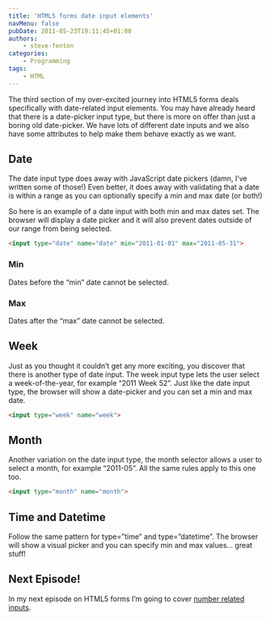 ```yaml
---
title: 'HTML5 forms date input elements'
navMenu: false
pubDate: 2011-05-23T19:11:45+01:00
authors:
    - steve-fenton
categories:
    - Programming
tags:
    - HTML
---
```


The third section of my over-excited journey into HTML5 forms deals specifically with date-related input elements. You may have already heard that there is a date-picker input type, but there is more on offer than just a boring old date-picker. We have lots of different date inputs and we also have some attributes to help make them behave exactly as we want.

## Date

The date input type does away with JavaScript date pickers (damn, I’ve written some of those!) Even better, it does away with validating that a date is within a range as you can optionally specify a min and max date (or both!)

So here is an example of a date input with both min and max dates set. The browser will display a date picker and it will also prevent dates outside of our range from being selected.

```html
<input type="date" name="date" min="2011-01-01" max="2011-05-31">
```

### Min

Dates before the “min” date cannot be selected.

### Max

Dates after the “max” date cannot be selected.

## Week

Just as you thought it couldn’t get any more exciting, you discover that there is another type of date input. The week input type lets the user select a week-of-the-year, for example “2011 Week 52”. Just like the date input type, the browser will show a date-picker and you can set a min and max date.

```html
<input type="week" name="week">
```

## Month

Another variation on the date input type, the month selector allows a user to select a month, for example “2011-05”. All the same rules apply to this one too.

```html
<input type="month" name="month">
```

## Time and Datetime

Follow the same pattern for type=”time” and type=”datetime”. The browser will show a visual picker and you can specify min and max values… great stuff!

## Next Episode!

In my next episode on HTML5 forms I’m going to cover [number related inputs](/blog/2011/05/html-5-forms-number-input-elements/).
